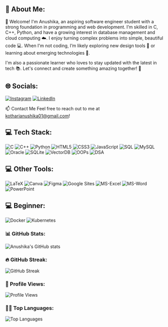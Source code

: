 ## 💫 **About Me**:

👋 Welcome! I'm Anushika, an aspiring software engineer student with a strong foundation in programming and web development. I’m skilled in C, C++, Python, and have a growing interest in database management and cloud computing ☁️. I enjoy turning complex problems into simple, beautiful code 💻. When I'm not coding, I’m likely exploring new design tools 🎨 or learning about emerging technologies 🚀.

I'm also a passionate learner who loves to stay updated with the latest in tech 📚. Let's connect and create something amazing together! 🤝


## 🌐 Socials:
[![Instagram](https://img.shields.io/badge/Instagram-E4405F?style=for-the-badge&logo=instagram&logoColor=white)](https://instagram.com/anushika_03)
[![LinkedIn](https://img.shields.io/badge/LinkedIn-0A66C2?style=for-the-badge&logo=linkedin&logoColor=white)](https://linkedin.com/in/anushika-kothari)


📫 Contact Me
Feel free to reach out to me at kotharianushika01@gmail.com!

## 💻 Tech Stack:
![C](https://img.shields.io/badge/C-6A5ACD?style=for-the-badge&logo=c&logoColor=white)
![C++](https://img.shields.io/badge/C++-FF4500?style=for-the-badge&logo=c%2B%2B&logoColor=white)
![Python](https://img.shields.io/badge/Python-32CD32?style=for-the-badge&logo=python&logoColor=white)
![HTML5](https://img.shields.io/badge/HTML5-FF6347?style=for-the-badge&logo=html5&logoColor=white)
![CSS3](https://img.shields.io/badge/CSS3-4682B4?style=for-the-badge&logo=css3&logoColor=white)
![JavaScript](https://img.shields.io/badge/JavaScript-FFD700?style=for-the-badge&logo=javascript&logoColor=black)
![SQL](https://img.shields.io/badge/SQL-8A2BE2?style=for-the-badge&logo=javascript&logoColor=black)
![MySQL](https://img.shields.io/badge/MySQL-48D1CC?style=for-the-badge&logo=javascript&logoColor=black)
![Oracle](https://img.shields.io/badge/Oracle-DC143C?style=for-the-badge&logo=javascript&logoColor=black)
![SQLite](https://img.shields.io/badge/SQLite-FF7F50?style=for-the-badge&logo=javascript&logoColor=black)
![VectorDB](https://img.shields.io/badge/vectorDB-8B0000?style=for-the-badge&logo=javascript&logoColor=black)
![OOPs](https://img.shields.io/badge/oops-FF69B4?style=for-the-badge&logo=javascript&logoColor=black)
![DSA](https://img.shields.io/badge/DSA-00CED1?style=for-the-badge&logo=javascript&logoColor=black)

## 💻 Other Tools:
![LaTeX](https://img.shields.io/badge/LaTeX-228B22?style=for-the-badge&logo=javascript&logoColor=black)
![Canva](https://img.shields.io/badge/Canva-FF8C00?style=for-the-badge&logo=javascript&logoColor=black)
![Figma](https://img.shields.io/badge/Figma-00FF7F?style=for-the-badge&logo=javascript&logoColor=black)
![Google Sites](https://img.shields.io/badge/GoogleSites-1E90FF?style=for-the-badge&logo=javascript&logoColor=black)
![MS-Excel](https://img.shields.io/badge/MSExcel-8B4513?style=for-the-badge&logo=javascript&logoColor=black)
![MS-Word](https://img.shields.io/badge/MSWord-4682B4?style=for-the-badge&logo=javascript&logoColor=black)
![PowerPoint](https://img.shields.io/badge/PowerPoint-B22222?style=for-the-badge&logo=javascript&logoColor=black)

## 💻 Beginner:
![Docker](https://img.shields.io/badge/Docker-4169E1?style=for-the-badge&logo=javascript&logoColor=black)
![Kubernetes](https://img.shields.io/badge/Kubernetes-F7DF1E?style=for-the-badge&logo=javascript&logoColor=black)


### 📊 GitHub Stats:
![Anushika's GitHub stats](https://github-readme-stats.vercel.app/api?username=Anushika-Kothari&show_icons=true&theme=radical)

### 🔥 GitHub Streak:
![GitHub Streak](https://github-readme-streak-stats.herokuapp.com/?user=Anushika-Kothari&theme=radical&fire=FF4500&ring=FFD700&currStreakLabel=FFD700)

### 👀 Profile Views:
![Profile Views](https://komarev.com/ghpvc/?username=Anushika-Kothari&color=blue)

### 🧑‍💻 Top Languages:
![Top Languages](https://github-readme-stats.vercel.app/api/top-langs/?username=Anushika-Kothari&layout=compact&theme=radical)



